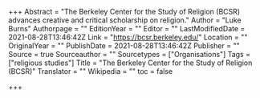 +++
Abstract = "The Berkeley Center for the Study of Religion (BCSR) advances creative and critical scholarship on religion."
Author = "Luke Burns"
Authorpage = ""
EditionYear = ""
Editor = ""
LastModifiedDate = 2021-08-28T13:46:42Z
Link = "https://bcsr.berkeley.edu/"
Location = ""
OriginalYear = ""
PublishDate = 2021-08-28T13:46:42Z
Publisher = ""
Source = true
Sourceauthor = ""
Sourcetypes = ["Organisations"]
Tags = ["religious studies"]
Title = "The Berkeley Center for the Study of Religion (BCSR)"
Translator = ""
Wikipedia = ""
toc = false

+++
